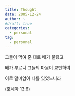 ```yaml
---
title: Thought
date: 2005-12-24
author: ~
#draft: true
categories:
  - personal
tag:
  - personal
---
```




그들이 먹여 준 대로 배가 불렀고 

배가 부르니 그들의 마음이 교만하여

이로 말미암아 나를 잊었느니라

(호세아 13:6)


 






